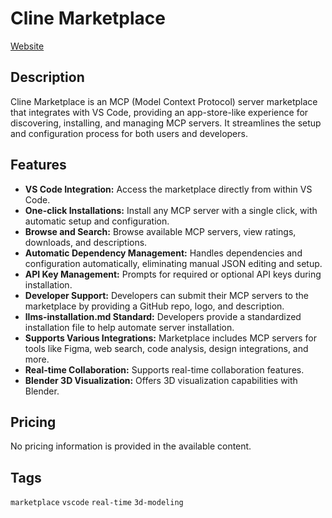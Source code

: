 # Cline Marketplace

[Website](https://cline.bot/blog/introducing-the-mcp-marketplace-clines-new-app-store)

## Description
Cline Marketplace is an MCP (Model Context Protocol) server marketplace that integrates with VS Code, providing an app-store-like experience for discovering, installing, and managing MCP servers. It streamlines the setup and configuration process for both users and developers.

## Features
- **VS Code Integration:** Access the marketplace directly from within VS Code.
- **One-click Installations:** Install any MCP server with a single click, with automatic setup and configuration.
- **Browse and Search:** Browse available MCP servers, view ratings, downloads, and descriptions.
- **Automatic Dependency Management:** Handles dependencies and configuration automatically, eliminating manual JSON editing and setup.
- **API Key Management:** Prompts for required or optional API keys during installation.
- **Developer Support:** Developers can submit their MCP servers to the marketplace by providing a GitHub repo, logo, and description.
- **llms-installation.md Standard:** Developers provide a standardized installation file to help automate server installation.
- **Supports Various Integrations:** Marketplace includes MCP servers for tools like Figma, web search, code analysis, design integrations, and more.
- **Real-time Collaboration:** Supports real-time collaboration features.
- **Blender 3D Visualization:** Offers 3D visualization capabilities with Blender.

## Pricing
No pricing information is provided in the available content.

## Tags
`marketplace` `vscode` `real-time` `3d-modeling`
